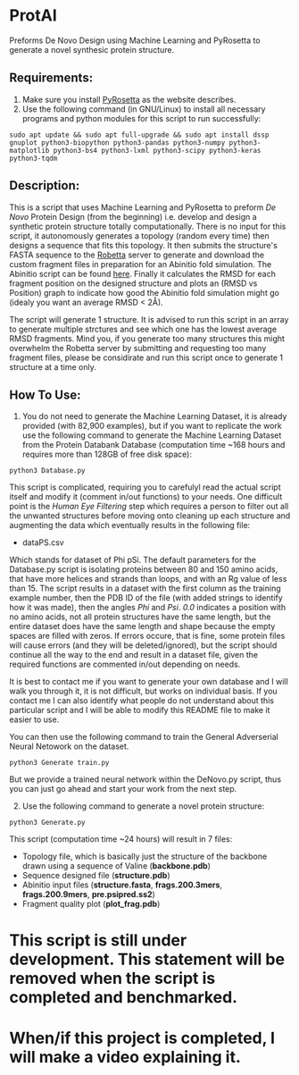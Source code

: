 # ProtAI
Preforms De Novo Design using Machine Learning and PyRosetta to generate a novel synthesic protein structure.

## Requirements:
1. Make sure you install [PyRosetta](http://www.pyrosetta.org) as the website describes.
2. Use the following command (in GNU/Linux) to install all necessary programs and python modules for this script to run successfully:

`sudo apt update && sudo apt full-upgrade && sudo apt install dssp gnuplot python3-biopython python3-pandas python3-numpy python3-matplotlib python3-bs4 python3-lxml python3-scipy python3-keras python3-tqdm`

## Description:
This is a script that uses Machine Learning and PyRosetta to preform *De Novo* Protein Design (from the beginning) i.e. develop and design a synthetic protein structure totally computationally. There is no input for this script, it autonomously generates a topology (random every time) then designs a sequence that fits this topology. It then submits the structure's FASTA sequence to the [Robetta](http://www.robetta.org/) server to generate and download the custom fragment files in preparation for an Abinitio fold simulation. The Abinitio script can be found [here](https://github.com/sarisabban/RosettaAbinitio). Finally it calculates the RMSD for each fragment position on the designed structure and plots an (RMSD vs Position) graph to indicate how good the Abinitio fold simulation might go (idealy you want an average RMSD < 2Å).

The script will generate 1 structure. It is advised to run this script in an array to generate multiple strctures and see which one has the lowest average RMSD fragments. Mind you, if you generate too many structures this might overwhelm the Robetta server by submitting and requesting too many fragment files, please be considirate and run this script once to generate 1 structure at a time only.

## How To Use:
1. You do not need to generate the Machine Learning Dataset, it is already provided (with 82,900 examples), but if you want to replicate the work use the following command to generate the Machine Learning Dataset from the Protein Databank Database (computation time ~168 hours and requires more than 128GB of free disk space):

`python3 Database.py`

This script is complicated, requiring you to carefulyl read the actual script itself and modify it (comment in/out functions) to your needs. One difficult point is the *Human Eye Filtering* step which requires a person to filter out all the unwanted structures before moving onto cleaning up each structure and augmenting the data which eventually results in the following file:

* dataPS.csv

Which stands for dataset of Phi pSi. The default parameters for the Database.py script is isolating proteins between 80 and 150 amino acids, that have more helices and strands than loops, and with an Rg value of less than 15. The script results in a dataset with the first column as the training example number, then the PDB ID of the file (with added strings to identify how it was made), then the angles *Phi* and *Psi*. *0.0* indicates a position with no amino acids, not all protein structures have the same length, but the entire dataset does have the same length and shape because the empty spaces are filled with zeros. If errors occure, that is fine, some protein files will cause errors (and they will be deleted/ignored), but the script should continue all the way to the end and result in a dataset file, given the required functions are commented in/out depending on needs. 

It is best to contact me if you want to generate your own database and I will walk you through it, it is not difficult, but works on individual basis. If you contact me I can also identify what people do not understand about this particular script and I will be able to modify this README file to make it easier to use.

You can then use the following command to train the General Adverserial Neural Netowork on the dataset.

`python3 Generate train.py`

But we provide a trained neural network within the DeNovo.py script, thus you can just go ahead and start your work from the next step.

2. Use the following command to generate a novel protein structure:

`python3 Generate.py`

This script (computation time ~24 hours) will result in 7 files:
* Topology file, which is basically just the structure of the backbone drawn using a sequence of Valine (**backbone.pdb**)
* Sequence designed file (**structure.pdb**)
* Abinitio input files (**structure.fasta**, **frags.200.3mers**, **frags.200.9mers**, **pre.psipred.ss2**)
* Fragment quality plot (**plot_frag.pdb**)

# This script is still under development. This statement will be removed when the script is completed and benchmarked.
# When/if this project is completed, I will make a video explaining it.
